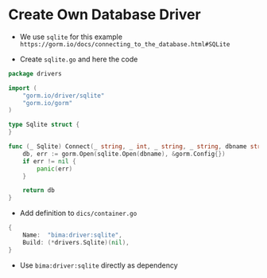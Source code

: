 # Create Own Database Driver

- We use `sqlite` for this example `https://gorm.io/docs/connecting_to_the_database.html#SQLite` 

- Create `sqlite.go` and here the code

```go
package drivers

import (
	"gorm.io/driver/sqlite"
	"gorm.io/gorm"
)

type Sqlite struct {
}

func (_ Sqlite) Connect(_ string, _ int, _ string, _ string, dbname string, _ bool) *gorm.DB {
    db, err := gorm.Open(sqlite.Open(dbname), &gorm.Config{})
    if err != nil {
        panic(err)
    }

	return db
}

```

- Add definition to `dics/container.go`

```go
{
    Name:  "bima:driver:sqlite",
    Build: (*drivers.Sqlite)(nil),
}
```

- Use `bima:driver:sqlite` directly as dependency
